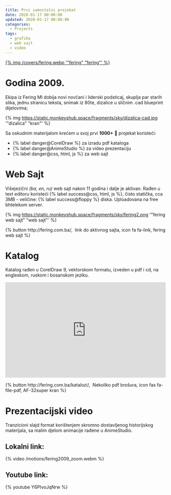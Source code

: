 ```yaml
---
title: Prvi samostalni projekat
date: 2020-01-17 00:00:00
updated: 2020-01-17 00:00:00
categories:
  - Projects
tags:
  - grafika
  - web sajt
  - video
---
```


<a href="/in_memorijal_fering_projekat/" title="Prvi samostalni projekat" data-pjax-state="" data-pjax-state="">{% img /covers/fering.webp '"fering" "fering"' %}</a>

<!--more-->

# Godina 2009.

Ekipa iz Fering MI dobija novi novčani i liderski podsticaj, skuplja par starih slika, jednu stranicu teksta, snimak iz 80te, dizalice u sličnim .cad blueprint dijelovima;

{% img https://static.monkeyshub.space/fragments/sky/dizalica-cad.jpg '"dizalica" "kran"' %}

Sa oskudnim materijalom krećem u svoj prvi **1000+** :money_mouth_face: projekat koristeći:

- {% label danger@CorelDraw %} za izradu pdf kataloga
- {% label danger@AnimeStudio %} za video prezentaciju
- {% label danger@css, html, js %} za web sajt

# Web Sajt

Višejezični *(ba, en, ru)* web sajt nakon 11 godina i dalje je aktivan. Rađen u text editoru koristeći {% label success@css, html, js %}, čisto statička, cca 3MB - veličine: {% label success@floppy %} diska. Uploadovana na free bhtelekom server.

{% img https://static.monkeyshub.space/fragments/sky/fering2.png '"fering web sajt" "web sajt"' %}

<p class="centar">{% button http://fering.com.ba/, &nbsp;link do aktivnog sajta, icon fa fa-link, fering web sajt %}</p>

# Katalog

Katalog rađen u CorelDraw 9, vektorskom formatu, izveden u pdf i cd, na engleskom, ruskom i bosanskom jeziku.

<iframe src="http://fering.com.ba/katalozi/AF-32superRUS.pdf" width="100%" height="300px" frameborder="0" loading="lazy" allowfullscreen></iframe>

<p class="centar">{% button http://fering.com.ba/katalozi/, &nbsp;Nekoliko pdf brošura, icon fas fa-file-pdf, AF-32super kran %}</p>

# Prezentacijski video

Tranzicioni slajd format korištenjem skromno dostavljenog historijskog materijala, sa malim djelom animacije rađene u AnimeStudio.

## Lokalni link:

{% video /motions/fering2009_zoom.webm %}

## Youtube link:

{% youtube Y6PIvoJqNrw %}
